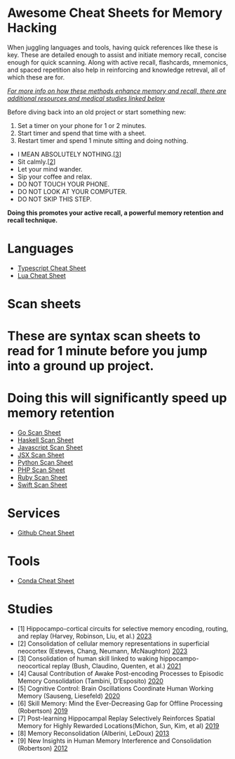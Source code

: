 # Awesome Cheat Sheets for Memory Hacking
When juggling languages and tools, having quick references like these is key. These are detailed enough to assist and initiate memory recall, concise enough for quick scanning. Along with active recall, flashcards, mnemonics, and spaced repetition also help in reinforcing and knowledge retreval, all of which these are for.

[_For more info on how these methods enhance memory and recall, there are additional resources and medical studies linked below_](./#studies)

Before diving back into an old project or start something new:

  1. Set a timer on your phone for 1 or 2 minutes.
  2. Start timer and spend that time with a sheet.
  3. Restart timer and spend 1 minute sitting and doing nothing.
  * I MEAN ABSOLUTELY NOTHING.[[3](#3)]
  * Sit calmly.[[2](#2)]
  * Let your mind wander.
  * Sip your coffee and relax.
  * DO NOT TOUCH YOUR PHONE.
  * DO NOT LOOK AT YOUR COMPUTER.
  * DO NOT SKIP THIS STEP.

**Doing this promotes your active recall, a powerful memory retention and recall technique.**

# Languages
* [Typescript Cheat Sheet](https://gist.github.com/JettIsOnTheNet/ac2dc182e716df5bb75bccdb9a972e2f)
* [Lua Cheat Sheet](https://gist.github.com/JettIsOnTheNet/b7472ee8b1f5b324c498302b0f61957d)

# Scan sheets
# These are syntax scan sheets to read for 1 minute before you jump into a ground up project.
# Doing this will significantly speed up memory retention
* [Go Scan Sheet](https://gist.github.com/JettIsOnTheNet/de2f8b1192de4f7da83b0007825182cd)
* [Haskell Scan Sheet](https://gist.github.com/JettIsOnTheNet/121def440a4f2fa5283ffd418d57c5af)
* [Javascript Scan Sheet](https://gist.github.com/JettIsOnTheNet/1d03533dc219077b8f018b7259e7451a)
* [JSX Scan Sheet](https://gist.github.com/JettIsOnTheNet/337115f3d846bd2c266f4e7e2e46268b)
* [Python Scan Sheet](https://gist.github.com/JettIsOnTheNet/298d189559e0d134c5941e6742bc599f)
* [PHP Scan Sheet](https://gist.github.com/JettIsOnTheNet/bb2dce44a5dc31573ae4ceb18276ea08)
* [Ruby Scan Sheet](https://gist.github.com/JettIsOnTheNet/ea7d48d1474414f350620bc27af436a3)
* [Swift Scan Sheet](https://gist.github.com/JettIsOnTheNet/81b8c93547a0a8d2ef466b22c8d7ea5e)

# Services
* [Github Cheat Sheet](https://gist.github.com/JettIsOnTheNet/c39b718af1c916462f13256d8e9e1484)

# Tools
* [Conda Cheat Sheet](https://gist.github.com/JettIsOnTheNet/992e1713001f5d2a433832a02d167684)

# Studies
* <span id="1">[1]</span> Hippocampo-cortical circuits for selective memory encoding, routing, and replay (Harvey, Robinson, Liu, et al.) [2023](https://doi.org/10.1016/j.neuron.2023.04.015)
* <span id="2">[2]</span> Consolidation of cellular memory representations in superficial neocortex (Esteves, Chang, Neumann, McNaughton) [2023](https://doi.org/10.1016/j.neuron.2023.04.015)
* <span id="3">[3]</span> Consolidation of human skill linked to waking hippocampo-neocortical replay (Bush, Claudino, Quenten, et al.) [2021](https://doi.org/10.1016/j.celrep.2021.109193)
* <span id="4">[4]</span> Causal Contribution of Awake Post-encoding Processes to Episodic Memory Consolidation (Tambini, D’Esposito) [2020](https://doi.org/10.1016/j.cub.2020.06.063)
* <span id="5">[5]</span> Cognitive Control: Brain Oscillations Coordinate Human Working Memory (Sauseng, Liesefeld) [2020](https://doi.org/10.1016/j.cub.2020.02.067)
* <span id="6">[6]</span> Skill Memory: Mind the Ever-Decreasing Gap for Offline Processing (Robertson) [2019](https://doi.org/10.1016/j.cub.2019.03.007)
* <span id="7">[7]</span> Post-learning Hippocampal Replay Selectively Reinforces Spatial Memory for Highly Rewarded Locations(Michon, Sun, Kim, et al) [2019](https://doi.org/10.1016/j.cub.2019.03.048)
* <span id="8">[8]</span> Memory Reconsolidation (Alberini, LeDoux) [2013](https://doi.org/10.1016/j.cub.2013.06.046)
* <span id="9">[9]</span> New Insights in Human Memory Interference and Consolidation (Robertson) [2012](https://doi.org/10.1016/j.cub.2011.11.051)
